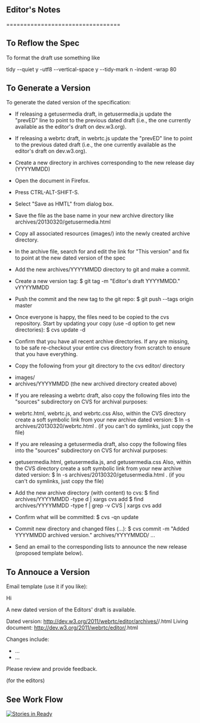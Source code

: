 ## Editor's Notes
=================================

To Reflow the Spec
------------------

To format the draft use something like

tidy --quiet y -utf8 --vertical-space y --tidy-mark n -indent -wrap 80


To Generate a Version
---------------------

To generate the dated version of the specification:

* If releasing a getusermedia draft, in getusermedia.js update the
  "prevED" line to point to the previous dated draft (i.e., the one
  currently available as the editor's draft on dev.w3.org).

* If releasing a webrtc draft, in webrtc.js update the "prevED" line
  to point to the previous dated draft (i.e., the one currently
  available as the editor's draft on dev.w3.org).

* Create a new directory in archives corresponding to the new release
day (YYYYMMDD)

* Open the document in Firefox.

* Press CTRL-ALT-SHIFT-S.

* Select "Save as HMTL" from dialog box.

* Save the file as the base name in your new archive directory like
archives/20130320/getusermedia.html

* Copy all associated resources (images/)  into the newly created
archive directory.

* In the archive file, search for and edit the link for "This version"
  and fix to point at the new dated version of the spec

* Add the new archives/YYYYMMDD directory to git and make a commit.

* Create a new version tag:
  $ git tag -m "Editor's draft YYYYMMDD." vYYYYMMDD

* Push the commit and the new tag to the git repo:
  $ git push --tags origin master

* Once everyone is happy, the files need to be copied to the cvs repository.
Start by updating your copy (use -d option to get new directories):
  $ cvs update -d

* Confirm that you have all recent archive directories.  If any are
  missing, to be safe re-checkout your entire cvs directory from scratch to
  ensure that you have everything.

* Copy the following from your git directory to the cvs editor/ directory
 - images/
 - archives/YYYYMMDD (the new archived directory created above)

* If you are releasing a webrtc draft, also copy the following files into the
  "sources" subdirectory on CVS for archival purposes:
 - webrtc.html, webrtc.js, and webrtc.css
  Also, within the CVS directory create a soft symbolic link from your new
  archive dated version:
  $ ln -s archives/20130320/webrtc.html .
  (if you can't do symlinks, just copy the file)

* If you are releasing a getusermedia draft, also copy the following files
   into the "sources" subdirectory on CVS for archival purposes:
 - getusermedia.html, getusermedia.js, and getusermedia.css
  Also, within the CVS directory create a soft symbolic link from your new
  archive dated version:
  $ ln -s archives/20130320/getusermedia.html .
  (if you can't do symlinks, just copy the file)

* Add the new archive directory (with content) to cvs:
  $ find archives/YYYYMMDD -type d | xargs cvs add
  $ find archives/YYYYMMDD -type f | grep -v CVS | xargs cvs add

* Confirm what will be committed:
  $ cvs -qn update

* Commit new directory and changed files (...):
  $ cvs commit -m "Added YYYYMMDD archived version." archives/YYYYMMDD/ ...

* Send an email to the corresponding lists to announce the new release
(proposed template below).


To Annouce a Version
--------------------

Email template (use it if you like):

Hi

A new dated version of the Editors' draft is available.

Dated version: http://dev.w3.org/2011/webrtc/editor/archives/<YYYYMMDD>/<docname>.html
Living document: http://dev.w3.org/2011/webrtc/editor/<docname>.html

Changes include:
* ...
* ...

Please review and provide feedback.

<your name> (for the editors)


See Work Flow
-------------

[![Stories in Ready](https://badge.waffle.io/fluffy/webrtc-w3c.png?label=ready&title=Ready)](http://waffle.io/fluffy/webrtc-w3c)
